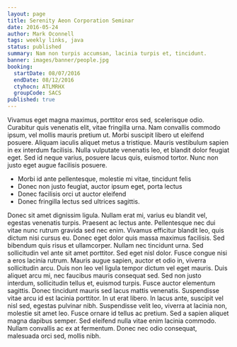 ```yaml
---
layout: page
title: Serenity Aeon Corporation Seminar
date: 2016-05-24
author: Mark Oconnell
tags: weekly links, java
status: published
summary: Nam non turpis accumsan, lacinia turpis et, tincidunt.
banner: images/banner/people.jpg
booking:
  startDate: 08/07/2016
  endDate: 08/12/2016
  ctyhocn: ATLMRHX
  groupCode: SACS
published: true
---
```

Vivamus eget magna maximus, porttitor eros sed, scelerisque odio. Curabitur quis venenatis elit, vitae fringilla urna. Nam convallis commodo ipsum, vel mollis mauris pretium ut. Morbi suscipit libero ut eleifend posuere. Aliquam iaculis aliquet metus a tristique. Mauris vestibulum sapien in ex interdum facilisis. Nulla vulputate venenatis leo, et blandit dolor feugiat eget. Sed id neque varius, posuere lacus quis, euismod tortor. Nunc non justo eget augue facilisis posuere.

* Morbi id ante pellentesque, molestie mi vitae, tincidunt felis
* Donec non justo feugiat, auctor ipsum eget, porta lectus
* Donec facilisis orci ut auctor eleifend
* Donec fringilla lectus sed ultrices sagittis.

Donec sit amet dignissim ligula. Nullam erat mi, varius eu blandit vel, egestas venenatis turpis. Praesent ac lectus ante. Pellentesque nec dui vitae nunc rutrum gravida sed nec enim. Vivamus efficitur blandit leo, quis dictum nisi cursus eu. Donec eget dolor quis massa maximus facilisis. Sed bibendum quis risus et ullamcorper. Nullam nec tincidunt urna. Sed sollicitudin vel ante sit amet porttitor. Sed eget nisl dolor. Fusce congue nisi a eros lacinia rutrum. Mauris augue sapien, auctor et odio in, viverra sollicitudin arcu. Duis non leo vel ligula tempor dictum vel eget mauris. Duis aliquet arcu mi, nec faucibus mauris consequat sed.
Sed non justo interdum, sollicitudin tellus et, euismod turpis. Fusce auctor elementum sagittis. Donec tincidunt mauris sed lacus mattis venenatis. Suspendisse vitae arcu id est lacinia porttitor. In ut erat libero. In lacus ante, suscipit vel nisl sed, egestas pulvinar nibh. Suspendisse velit leo, viverra at lacinia non, molestie sit amet leo. Fusce ornare id tellus ac pretium. Sed a sapien aliquet magna dapibus semper. Sed eleifend nulla vitae enim lacinia commodo. Nullam convallis ac ex at fermentum. Donec nec odio consequat, malesuada orci sed, mollis nibh.
